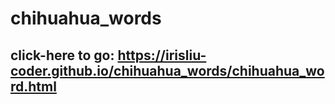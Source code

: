 # chihuahua_words
## click-here to go: https://irisliu-coder.github.io/chihuahua_words/chihuahua_word.html

